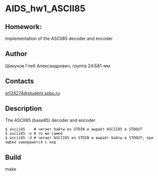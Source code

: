# AIDS_hw1_ASCII85

## Homework:
Implementation of the ASCII85 decoder and encoder

## Author

Шикунов Глеб Александрович, группа 24.Б81-мм

## Contacts

st128274@student.spbu.ru

## Description

The ASCII85 (base85) decoder and encoder
```
$ ascii85    # читает байты из STDIN и выдаёт ASCII85 в STDOUT
$ ascii85 -e # то же самое
$ ascii85 -d # читает ASCII85 из STDIN и выдаёт байты в STDOUT; при ощбке завершается с код
```

## Build

make
